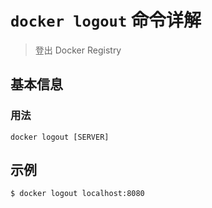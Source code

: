 # `docker logout` 命令详解

> 登出 Docker Registry

## 基本信息

### 用法

```
docker logout [SERVER]
```

## 示例

```bash
$ docker logout localhost:8080
```
